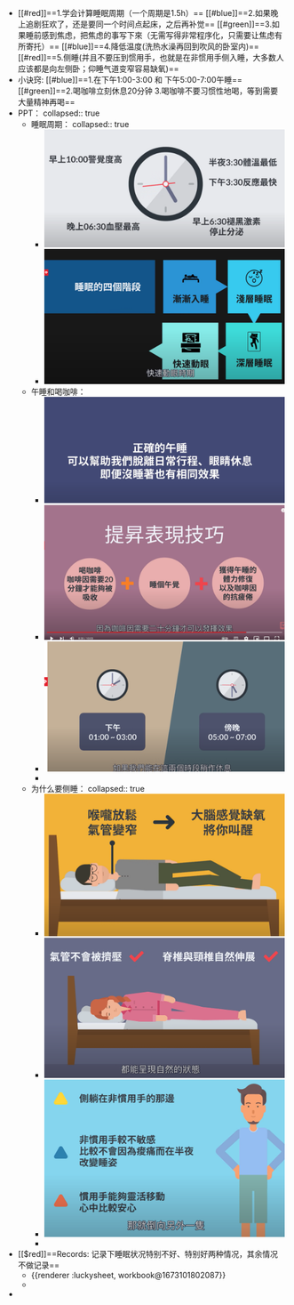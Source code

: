 - [[#red]]==1.学会计算睡眠周期（一个周期是1.5h）==
  [[#blue]]==2.如果晚上追剧狂欢了，还是要同一个时间点起床，之后再补觉==
  [[#green]]==3.如果睡前感到焦虑，把焦虑的事写下來（无需写得非常程序化，只需要让焦虑有所寄托）==
  [[#blue]]==4.降低温度(洗热水澡再回到吹风的卧室内)==
  [[#red]]==5.侧睡(并且不要压到惯用手，也就是在非惯用手侧入睡，大多数人应该都是向左侧卧；仰睡气道变窄容易缺氧)==
- 小诀窍:
  [[#blue]]==1.在下午1:00-3:00 和 下午5:00-7:00午睡==
  [[#green]]==2.喝咖啡立刻休息20分钟
  3.喝咖啡不要习惯性地喝，等到需要大量精神再喝==
- PPT：
  collapsed:: true
	- 睡眠周期：
	  collapsed:: true
		- ![6402eb99035d68fe5f6fac8694553a1.png](../assets/6402eb99035d68fe5f6fac8694553a1_1672913308719_0.png)
		- ![image.png](../assets/image_1672913445040_0.png)
	- 午睡和喝咖啡：
		- ![907cab3c6f486f56eeebbc440eb336a.png](../assets/907cab3c6f486f56eeebbc440eb336a_1672913371574_0.png)
		- ![1b42b52dda3143ab87029d2672164fd.png](../assets/1b42b52dda3143ab87029d2672164fd_1672913291322_0.png)
		- ![25b5e48d540432b7549579ffa3986bc.png](../assets/25b5e48d540432b7549579ffa3986bc_1672913385226_0.png)
		-
	- 为什么要侧睡：
	  collapsed:: true
		- ![image.png](../assets/image_1672913771288_0.png)
		- ![9dc71fdf534f7845ca97237c31fd109.png](../assets/9dc71fdf534f7845ca97237c31fd109_1672913338625_0.png)
		- ![ad66c2f5a8da1b4f3e61bf0fd939004.png](../assets/ad66c2f5a8da1b4f3e61bf0fd939004_1672913347767_0.png)
		-
- [[$red]]==Records: 记录下睡眠状况特别不好、特别好两种情况，其余情况不做记录==
	- {{renderer :luckysheet, workbook@1673101802087}}
	-
-